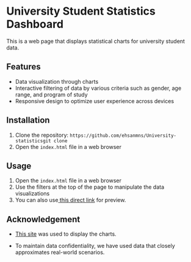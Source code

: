 <h1> University Student Statistics Dashboard</h1>
<p>This is a web page that displays statistical charts for university student data.</p>
<h2>Features</h2>
<ul>
<li>Data visualization through charts</li>
<li>Interactive filtering of data by various criteria such as gender, age range, and program of study</li>
<li>Responsive design to optimize user experience across devices</li>
</ul>
<h2>Installation</h2>
<ol>
<li>Clone the repository:&nbsp;<code>https://github.com/ehsanmns/University-statisticsgit clone </code></li>
<li>Open the&nbsp;<code>index.html</code>&nbsp;file in a web browser</li>
</ol>
<h2>Usage</h2>
<ol>
<li>Open the&nbsp;<code>index.html</code>&nbsp;file in a web browser</li>
<li>Use the filters at the top of the page to manipulate the data visualizations</li>
<li>You can also use<a href="https://htmlpreview.github.io/?https://github.com/ehsanmns/University-statistics/blob/main/index.html"> this direct link</a> for preview.</li>
</ol>
<h2>Acknowledgement</h2>
<ul>
<li><a href="https://infogram.com/">This site</a> was used to display the charts.</li>
<li><main class="flex-1 overflow-hidden">
<div id="scrollRef" class="h-full overflow-hidden overflow-y-auto p-4">
<div class="w-full max-w-screen-xl m-auto">
<div>
<div class="flex w-full mb-6 overflow-hidden">
<div class="overflow-hidden text-sm items-start">
<div class="flex items-end gap-1 mt-2 flex-row">
<div class="text-black text-wrap min-w-[20px] rounded-md p-3 bg-[#f4f6f8] dark:bg-[#1e1e20]">
<div class="leading-relaxed break-words">
<div class="markdown-body">
<p>To maintain data confidentiality, we have used data that closely approximates real-world scenarios.</p>
</div>
</div>
</div>
</div>
</div>
</div>
</div>
</div>
</div>
</main><footer class="p-4">
<div class="w-full max-w-screen-xl m-auto">&nbsp;</div>
</footer></li>
</ul>
